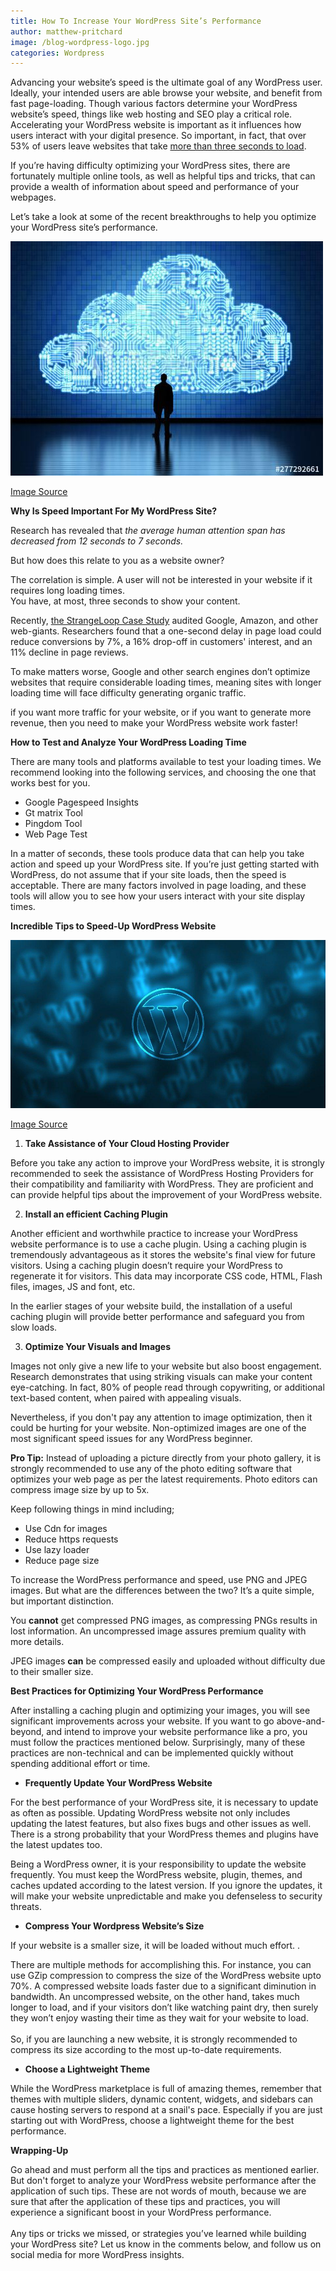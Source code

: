 ```yaml
---
title: How To Increase Your WordPress Site’s Performance
author: matthew-pritchard
image: /blog-wordpress-logo.jpg
categories: Wordpress
---
```


Advancing your website’s speed is the ultimate goal of any WordPress user. Ideally, your intended users are able browse your website, and benefit from fast page-loading. Though various factors determine your WordPress website’s speed, things like web hosting and SEO play a critical role. Accelerating your WordPress website is important as it influences how users interact with your digital presence. So important, in fact, that over 53% of users leave websites that take [more than three seconds to load](https://www.marketingdive.com/news/google-53-of-mobile-users-abandon-sites-that-take-over-3-seconds-to-load/426070/).   

If you’re having difficulty optimizing your WordPress sites, there are fortunately multiple online tools, as well as helpful tips and tricks, that can provide a wealth of information about speed and performance of your webpages. 

Let’s take a look at some of the recent breakthroughs to help you optimize your WordPress site’s performance.

![Increase WP performance](/img/blog-performance.jpg "Increase WP performance")

[Image Source](https://stock.adobe.com/images/cloud-computing-technology/277292661?as_channel=affiliate&as_campaign=pexels&as_source=arvato&tduid=03e84f70785ca47e6b51b260d9ac044e&as_channel=affiliate&as_campclass=redirect&as_source=arvato)

**Why Is Speed Important For My WordPress Site?**

Research has revealed that _the average human attention span has decreased from 12 seconds to 7 seconds._

But how does this relate to you as a website owner?

The correlation is simple. A user will not be interested in your website if it requires long loading times.  \
You have, at most, three seconds to show your content.

Recently, [the StrangeLoop Case Study](https://www.fmemodules.com/de/blog/38-strangeloop-case-study---how-can-you-get-66-boost-in-conversions-by-implementing-quick-checkout) audited Google, Amazon, and other web-giants. Researchers found that a one-second delay in page load could reduce conversions by 7%, a 16% drop-off in customers' interest, and an 11% decline in page reviews.  

To make matters worse, Google and other search engines don’t optimize websites that require considerable loading times, meaning sites with longer loading time will face difficulty generating organic traffic.

if you want more traffic for your website, or if you want to generate more revenue, then you need to make your WordPress website work faster!

**How to Test and Analyze Your WordPress Loading Time**

There are many tools and platforms available to test your loading times. We recommend looking into the following services, and choosing the one that works best for you. 

*   Google Pagespeed Insights 
*   Gt matrix Tool 
*   Pingdom Tool
*   Web Page Test

In a matter of seconds, these tools produce data that can help you take action and speed up your WordPress site. If you’re just getting started with WordPress, do not assume that if your site loads, then the speed is acceptable. There are many factors involved in page loading, and these tools will allow you to see how your users interact with your site display times. 

**Incredible Tips to Speed-Up WordPress Website**

![WordPress logo](/img/blog-wordpress-logo.jpg "WordPress logo")

[Image Source](https://pixabay.com/illustrations/wordpress-web-design-website-cms-581849/)

1. **Take Assistance of Your Cloud Hosting Provider**

Before you take any action to improve your WordPress website, it is strongly recommended to seek the assistance of WordPress Hosting Providers for their compatibility and familiarity with WordPress. They are proficient and can provide helpful tips about the improvement of your WordPress website. 

2. **Install an efficient Caching Plugin**

Another efficient and worthwhile practice to increase your WordPress website performance is to use a cache plugin. Using a caching plugin is tremendously advantageous as it stores the website's final view for future visitors. Using a caching plugin doesn’t require your WordPress to regenerate it for visitors. This data may incorporate CSS code, HTML, Flash files, images, JS and font, etc.  

In the earlier stages of your website build, the installation of a useful caching plugin will provide better performance and safeguard you from slow loads. 

3. **Optimize Your Visuals and Images**

Images not only give a new life to your website but also boost engagement. Research demonstrates that  using striking visuals can make your content eye-catching. In fact, 80% of people read through copywriting, or additional text-based content, when paired with appealing visuals.

Nevertheless, if you don't pay any attention to image optimization, then it could be hurting for your website. Non-optimized images are one of the most significant speed issues for any WordPress beginner. 

**Pro Tip:** Instead of uploading a picture directly from your photo gallery, it is strongly recommended to use any of the photo editing software that optimizes your web page as per the latest requirements. Photo editors can compress image size by up to 5x.

Keep following things in mind including;

*   Use Cdn for images
*   Reduce https requests
*   Use lazy loader
*   Reduce page size

To increase the WordPress performance and speed, use PNG and JPEG images. But what are the differences between the two? It’s a quite simple, but important distinction. 

You **cannot** get compressed PNG images, as compressing PNGs results in lost information. An uncompressed image assures premium quality with more details.

JPEG images **can** be compressed easily and uploaded without difficulty due to their smaller size.

**Best Practices for Optimizing Your WordPress Performance**

After installing a caching plugin and optimizing your images, you will see significant improvements across your website. If you want to go above-and-beyond, and intend to improve your website performance like a pro, you must follow the practices mentioned below. Surprisingly, many of these practices are non-technical and can be implemented quickly without spending additional effort or time. 

* **Frequently Update Your WordPress Website**

For the best performance of your WordPress site, it is necessary to update as often as possible. Updating WordPress website not only includes updating the latest features, but also fixes bugs and other issues as well. There is a strong probability that your WordPress themes and plugins have the latest updates too.

Being a WordPress owner, it is your responsibility to update the website frequently. You must keep the WordPress website, plugin, themes, and caches updated according to the latest version. If you ignore the updates, it will make your website unpredictable and make you defenseless to security threats.

* **Compress Your Wordpress Website’s Size**

If your website is a smaller size, it will be loaded without much effort. .

There are multiple methods for accomplishing this. For instance, you can use GZip compression to compress the size of the WordPress website upto 70%. A compressed website loads faster due to a significant diminution in bandwidth. An uncompressed website, on the other hand,  takes much longer to load, and if your visitors don’t like watching paint dry, then surely they won’t enjoy wasting their time as they wait for your website to load.  \
 \
So, if you are launching a new website, it is strongly recommended to compress its size according to the most up-to-date requirements.

* **Choose a Lightweight Theme**

While the WordPress marketplace is full of amazing themes, remember that themes with multiple sliders, dynamic content, widgets, and sidebars can cause hosting servers to respond at a snail's pace. Especially if you are just starting out with WordPress,  choose a lightweight theme for the best performance.

**Wrapping-Up**

Go ahead and must perform all the tips and practices as mentioned earlier. But don't forget to analyze your WordPress website performance after the application of such tips. These are not words of mouth, because we are sure that after the application of these tips and practices, you will experience a significant boost in your WordPress performance.  \
 \
Any tips or tricks we missed, or strategies you’ve learned while building your WordPress site? Let us know in the comments below, and follow us on social media for more WordPress insights. 
